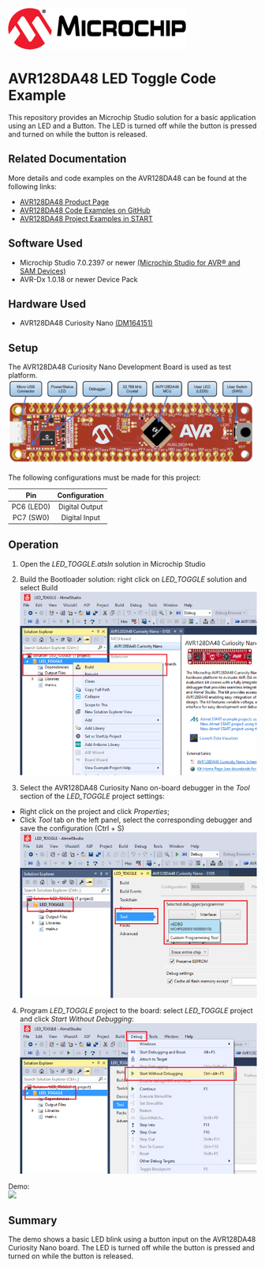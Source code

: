 [![MCHP](images/microchip.png)](https://www.microchip.com)

# AVR128DA48 LED Toggle Code Example

This repository provides an Microchip Studio solution for a basic application using an LED and a Button. The LED is turned off while the button is pressed and turned on while the button is released.

## Related Documentation
More details and code examples on the AVR128DA48 can be found at the following links:
- [AVR128DA48 Product Page](https://www.microchip.com/wwwproducts/en/AVR128DA28)
- [AVR128DA48 Code Examples on GitHub](https://github.com/microchip-pic-avr-examples?q=avr128da48)
- [AVR128DA48 Project Examples in START](https://start.atmel.com/#examples/AVR128DA48CuriosityNano)


## Software Used
- Microchip Studio 7.0.2397 or newer [(Microchip Studio for AVR® and SAM Devices)](https://www.microchip.com/en-us/development-tools-tools-and-software/microchip-studio-for-avr-and-sam-devices)
- AVR-Dx 1.0.18 or newer Device Pack


## Hardware Used
- AVR128DA48 Curiosity Nano [(DM164151)](https://www.microchip.com/Developmenttools/ProductDetails/DM164151)

## Setup
The AVR128DA48 Curiosity Nano Development Board is used as test platform.
<br><img src="images/AVR128DA48_CNANO_instructions.PNG" width="500">

The following configurations must be made for this project:

|Pin           | Configuration      |
| :----------: | :----------------: |
|PC6 (LED0)    | Digital Output     |
|PC7 (SW0)     | Digital Input      |


## Operation

1. Open the *LED_TOGGLE.atsln* solution in Microchip Studio

2. Build the Bootloader solution: right click on *LED_TOGGLE* solution and select Build
<br><img src="images/AVR-DA_led_toggle_build.png" width="500">

3. Select the AVR128DA48 Curiosity Nano on-board debugger in the *Tool* section of the *LED_TOGGLE* project settings:
  - Right click on the project and click *Properties*;
  - Click *Tool* tab on the left panel, select the corresponding debugger and save the configuration (Ctrl + S)
<br><img src="images/AVR-DA_led_toggle_tool.png" width="500">


4. Program *LED_TOGGLE* project to the board: select *LED_TOGGLE* project and click *Start Without Debugging*:
<br><img src="images/AVR-DA_led_toggle_program.png" width="500">

Demo:
<br><img src="images/AVR-DA_led_toggle.gif" width="500">

## Summary
The demo shows a basic LED blink using a button input on the AVR128DA48 Curiosity Nano board. The LED is turned off while the button is pressed and turned on while the button is released.
